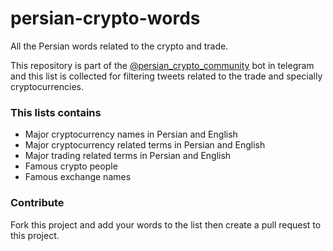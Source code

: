 # persian-crypto-words
All the Persian words related to the crypto and trade.

This repository is part of the [@persian_crypto_community](https://t.me/persian_crypto_community) bot in telegram and this list is collected for filtering tweets related to the trade and specially cryptocurrencies.

### This lists contains
- Major cryptocurrency names in Persian and English
- Major cryptocurrency related terms in Persian and English
- Major trading related terms in Persian and English
- Famous crypto people
- Famous exchange names

### Contribute
Fork this project and add your words to the list then create a pull request to this project.

